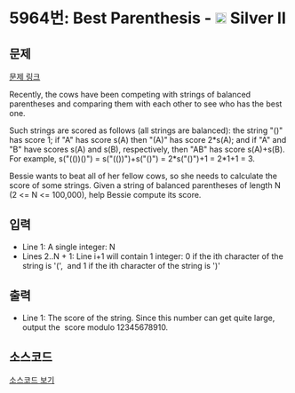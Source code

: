 # 5964번: Best Parenthesis - <img src="https://static.solved.ac/tier_small/9.svg" style="height:20px" /> Silver II

<!-- performance -->

<!-- 문제 제출 후 깃허브에 푸시를 했을 때 제출한 코드의 성능이 입력될 공간입니다.-->

<!-- end -->

## 문제

[문제 링크](https://boj.kr/5964)


<p>Recently, the cows have been competing with strings of balanced parentheses and comparing them with each other to see who has the best one.</p>

<p>Such strings are scored as follows (all strings are balanced): the string "()" has score 1; if "A" has score s(A) then "(A)" has score 2*s(A); and if "A" and "B" have scores s(A) and s(B), respectively, then "AB" has score s(A)+s(B). For example, s("(())()") = s("(())")+s("()") = 2*s("()")+1 = 2*1+1 = 3.</p>

<p>Bessie wants to beat all of her fellow cows, so she needs to calculate the score of some strings. Given a string of balanced parentheses of length N (2 &lt;= N &lt;= 100,000), help Bessie compute its score.</p>



## 입력


<ul>
<li>Line 1: A single integer: N</li>
<li>Lines 2..N + 1: Line i+1 will contain 1 integer: 0 if the ith character of the string is '(', &nbsp;and 1 if the ith character of the string is ')'</li>
</ul>



## 출력


<ul>
<li>Line 1: The score of the string. Since this number can get quite large, output the &nbsp;score modulo 12345678910.</li>
</ul>



## 소스코드

[소스코드 보기](Main.java)